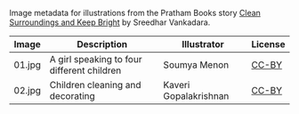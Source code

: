 Image metadata for illustrations from the Pratham Books story [Clean Surroundings and Keep Bright](https://storyweaver.org.in/stories/2477-clean-surroundings-and-keep-bright) by Sreedhar Vankadara.

Image | Description | Illustrator | License
----- | ----------- | ----------- | -------
01.jpg | A girl speaking to four different children | Soumya Menon | [CC-BY](https://creativecommons.org/licenses/by/4.0/)
02.jpg | Children cleaning and decorating | Kaveri Gopalakrishnan | [CC-BY](https://creativecommons.org/licenses/by/4.0/)
